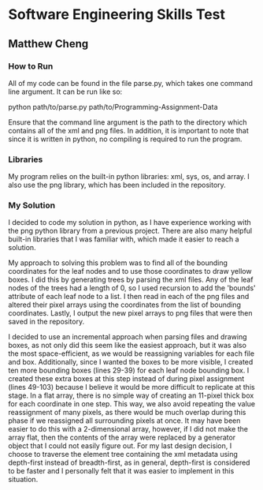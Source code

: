 # Software Engineering Skills Test
## Matthew Cheng

### How to Run
All of my code can be found in the file parse.py, which takes one command line argument. It can be run like so:

python path/to/parse.py path/to/Programming-Assignment-Data

Ensure that the command line argument is the path to the directory which contains all of the xml and png files. In addition, it is important to note that since it is written in python, no compiling is required to run the program.

### Libraries
My program relies on the built-in python libraries: xml, sys, os, and array. I also use the png library, which has been included in the repository.

### My Solution
I decided to code my solution in python, as I have experience working with the png python library from a previous project. There are also many helpful built-in libraries that I was familiar with, which made it easier to reach a solution.

My approach to solving this problem was to find all of the bounding coordinates for the leaf nodes and to use those coordinates to draw yellow boxes. I did this by generating trees by parsing the xml files. Any of the leaf nodes of the trees had a length of 0, so I used recursion to add the 'bounds' attribute of each leaf node to a list. I then read in each of the png files and altered their pixel arrays using the coordinates from the list of bounding coordinates. Lastly, I output the new pixel arrays to png files that were then saved in the repository.

I decided to use an incremental approach when parsing files and drawing boxes, as not only did this seem like the easiest approach, but it was also the most space-efficient, as we would be reassigning variables for each file and box. Additionally, since I wanted the boxes to be more visible, I created ten more bounding boxes (lines 29-39) for each leaf node bounding box. I created these extra boxes at this step instead of during pixel assignment (lines 49-103) because I believe it would be more difficult to replicate at this stage. In a flat array, there is no simple way of creating an 11-pixel thick box for each coordinate in one step. This way, we also avoid repeating the value reassignment of many pixels, as there would be much overlap during this phase if we reassigned all surrounding pixels at once. It may have been easier to do this with a 2-dimensional array, however, if I did not make the array flat, then the contents of the array were replaced by a generator object that I could not easily figure out. For my last design decision, I choose to traverse the element tree containing the xml metadata using depth-first instead of breadth-first, as in general, depth-first is considered to be faster and I personally felt that it was easier to implement in this situation.
